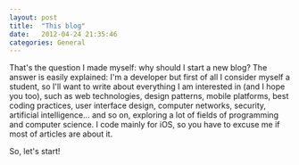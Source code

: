 ```yaml
---
layout: post
title:  "This blog"
date:   2012-04-24 21:35:46
categories: General
---
```


That's the question I made myself: why should I start a new blog? The answer is easily explained: I'm a developer but first of all I consider myself a student, so I'll want to write about everything I am interested in (and I hope you too), such as web technologies, design patterns, mobile platforms, best coding practices, user interface design, computer networks, security, artificial intelligence... and so on, exploring a lot of fields of programming and computer science.
I code mainly for iOS, so you have to excuse me if most of articles are about it.

So, let's start!